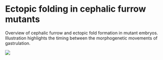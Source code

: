 # Ectopic folding in cephalic furrow mutants

Overview of cephalic furrow and ectopic fold formation in mutant embryos.
Illustration highlights the timing between the morphogenetic movements of
gastrulation.

![](./figure.png)
